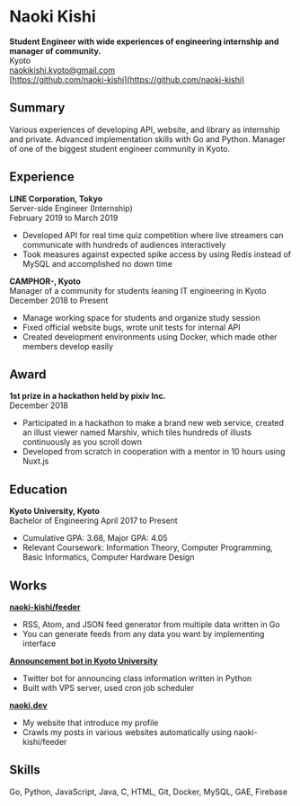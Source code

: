 # Naoki Kishi

**Student Engineer with wide experiences of engineering internship and manager of community.**  
Kyoto  
naokikishi.kyoto@gmail.com  
[https://github.com/naoki-kishi](https://github.com/naoki-kishi)

## Summary
Various experiences of developing API, website, and library as internship and private. Advanced implementation skills with Go and Python. Manager of one of the biggest student engineer community in Kyoto.

## Experience
**LINE Corporation, Tokyo**  
Server-side Engineer (Internship)  
February 2019 to March 2019

- Developed API for real time quiz competition where live streamers can communicate with hundreds of audiences interactively
- Took measures against expected spike access by using Redis instead of MySQL and accomplished no down time

**CAMPHOR-, Kyoto**  
Manager of a community for students leaning IT engineering in Kyoto  
December 2018 to Present

- Manage working space for students and organize study session
- Fixed official website bugs, wrote unit tests for internal API
- Created development environments using Docker, which made other members develop easily

## Award
**1st prize in a hackathon held by pixiv Inc.**  
December 2018

- Participated in a  hackathon  to make a brand new web service, created an illust viewer named Marshiv, which tiles hundreds of illusts continuously as you scroll down
-  Developed from scratch in cooperation with a mentor in 10 hours using Nuxt.js

## Education
**Kyoto University, Kyoto**  
Bachelor of Engineering
April 2017 to Present

- Cumulative GPA: 3.68, Major GPA: 4.05
- Relevant Coursework: Information Theory, Computer Programming, Basic Informatics, Computer Hardware Design

## Works
[**naoki-kishi/feeder**](https://github.com/naoki-kishi/feeder)  
- RSS, Atom, and JSON feed generator from multiple data written in Go
- You can generate feeds from any data you want by implementing interface

[**Announcement bot in Kyoto University**](https://github.com/naoki-kishi/ku-cancel-announcement-bot)
- Twitter bot for announcing class information written in Python
- Built with VPS server, used cron job scheduler

[**naoki.dev**](https://naoki.dev)
- My website that introduce my profile
- Crawls my posts in various websites automatically using naoki-kishi/feeder

## Skills
Go, Python, JavaScript, Java, C, HTML, Git, Docker, MySQL, GAE, Firebase
